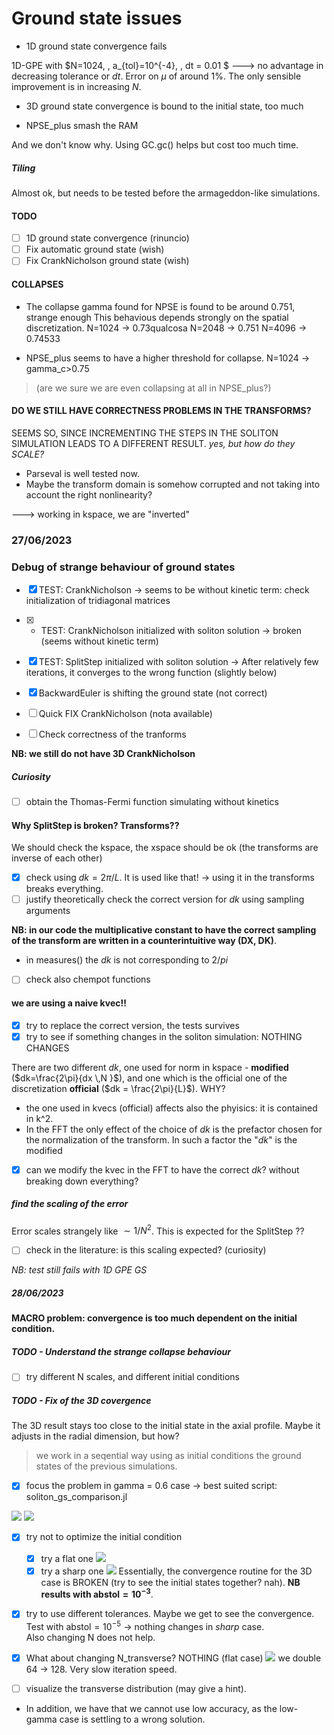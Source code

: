 # Ground state issues
- 1D ground state convergence fails
 
1D-GPE with $N=1024, \, a_{tol}=10^{-4}, \, dt = 0.01 $ 
---> no advantage in decreasing tolerance or $dt$.
 Error on $\mu$ of around $1\%$. The only sensible improvement is in increasing $N$.

- 3D ground state convergence is bound to the initial state, too much

- NPSE_plus smash the RAM

And we don't know why. Using GC.gc() helps but cost too much time.


##### Tiling 
Almost ok, but needs to be tested before the armageddon-like simulations.

#### TODO
- [ ] 1D ground state convergence (rinuncio)
- [ ] Fix automatic ground state (wish)
- [ ] Fix CrankNicholson ground state (wish)

#### COLLAPSES
- The collapse gamma found for NPSE is found to be around 0.751, strange enough
This behavious depends strongly on the spatial discretization.
N=1024 -> 0.73qualcosa
N=2048 -> 0.751
N=4096 -> 0.74533

- NPSE_plus seems to have a higher threshold for collapse.
N=1024 -> gamma_c>0.75
> (are we sure we are even collapsing at all in NPSE_plus?) 


#### DO WE STILL HAVE CORRECTNESS PROBLEMS IN THE TRANSFORMS? 
 SEEMS SO, SINCE INCREMENTING THE STEPS IN THE SOLITON SIMULATION LEADS TO A DIFFERENT RESULT. _yes, but how do they SCALE?_
 - Parseval is well tested now.
- Maybe the transform domain is somehow corrupted and not taking into account the right nonlinearity?

---> working in kspace, we are "inverted"

### 27/06/2023
### Debug of strange behaviour of ground states
- [x] TEST: CrankNicholson -> seems to be without kinetic term: check initialization of tridiagonal matrices
- [x] - TEST: CrankNicholson initialized with soliton solution -> broken (seems without kinetic term)
- [x] TEST: SplitStep initialized with soliton solution -> After relatively few iterations, it converges to the wrong function (slightly below)  
- [x] BackwardEuler is shifting the ground state (not correct)

- [ ] Quick FIX CrankNicholson (nota available)

- [ ] Check correctness of the tranforms


**NB: we still do not have 3D CrankNicholson**
##### Curiosity
- [ ] obtain the Thomas-Fermi function simulating without kinetics

#### Why SplitStep is broken? Transforms??
We should check the kspace, the xspace should be ok (the transforms are inverse of each other)
- [x] check using $dk = 2\pi/L$. It is used like that! -> using it in the transforms breaks everything.
- [ ] justify theoretically check the correct version for $dk$ using sampling arguments

**NB: in our code the multiplicative constant to have the correct sampling of the transform are written in a counterintuitive way (DX, DK)**.

- in measures() the $dk$ is not corresponding to $2/pi$
- [ ] check also chempot functions

#### we are using a naive kvec!! 
- [x] try to replace the correct version, the tests survives
- [x] try to see if something changes in the soliton simulation: NOTHING CHANGES

There are two different $dk$, one used for norm in kspace - **modified** ($dk=\frac{2\pi}{dx \,N }$), and one which is the official one of the discretization **official** ($dk = \frac{2\pi}{L}$). 
WHY?

- the one used in kvecs (official) affects also the phyisics: it is contained in k^2. 
- In the FFT the only effect of the choice of $dk$ is the prefactor chosen for the normalization of the transform. In such a factor the "$dk$" is the modified

- [x] can we modify the kvec in the FFT to have the correct $dk$? without breaking down everything?

##### find the scaling of the error
Error scales strangely like $\sim 1/N^2$. This is expected for the SplitStep ??
- [ ] check in the literature: is this scaling expected? (curiosity)

_NB: test still fails with 1D GPE GS_
##### 28/06/2023
#### MACRO problem: convergence is too much dependent on the initial condition.
##### TODO - Understand the strange collapse behaviour
- [ ] try different N scales, and different initial conditions
##### TODO - Fix of the 3D covergence
The 3D result stays too close to the initial state in the axial profile. Maybe it adjusts in the radial dimension, but how?
> we work in a seqential way using as initial conditions the ground states of the previous simulations.
- [x] focus the problem in gamma = 0.6 case -> best suited script: soliton_gs_comparison.jl

![](2023-06-28-13-52-22.png)
![](2023-06-28-13-52-50.png)
- [x] try not to optimize the initial condition
  - [x] try a flat one
  ![](2023-06-28-13-53-30.png)
  - [x] try a sharp one
  ![](2023-06-28-13-53-00.png)
  Essentially, the convergence routine for the 3D case is BROKEN (try to see the initial states together? nah).
  **NB results with $\text{abstol} = 10^{-3}$**.
- [x] try to use different tolerances. Maybe we get to see the convergence. Test with $\text{abstol} = 10^{-5}$ -> nothing changes in _sharp_ case.   
Also changing N does not help.
- [x] What about changing N_transverse? NOTHING (flat case)
![](2023-06-28-14-31-38.png)
we double 64 -> 128. Very slow iteration speed. 
- [ ] visualize the transverse distribution (may give a hint).


- In addition, we have that we cannot use low accuracy, as the low-gamma case is settling to a wrong solution.
